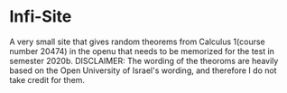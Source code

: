 # Infi-Site
A very small site that gives random theorems from Calculus 1(course number 20474) in the openu that needs to be memorized for the test in semester 2020b.
DISCLAIMER: The wording of the theoroms are heavily based on the Open University of Israel's wording, and therefore I do not take credit for them.
